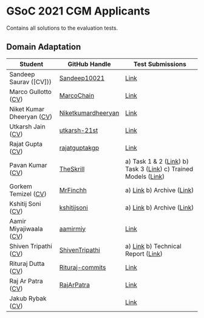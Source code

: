# GSoC 2021 CGM Applicants
Contains all solutions to the evaluation tests.

## Domain Adaptation

| Student                 | GitHub Handle                                               | Test Submissions                                                           | 
| ----------------------- | ----------------------------------------------------------- | -------------------------------------------------------------------------- | 
| Sandeep Saurav ([CV]))| [Sandeep10021](https://github.com/Sandeep10021)             | [Link](https://github.com/Sandeep10021/ML4SCI_GSoC)| 
| Marco Gullotto ([CV](https://github.com/ML4SCI/GSoC_Solutions/blob/main/CGM/Archive/CV/marco_gullotto_cv.pdf))| [MarcoChain](https://github.com/MarcoChain)                 | [Link](https://github.com/MarcoChain/ML4-Dimensionality-Reduction)|
| Niket Kumar Dheeryan ([CV](https://github.com/ML4SCI/GSoC_Solutions/blob/main/CGM/Archive/CV/niket_kumar_dheeryan_cv.pdf))| [Niketkumardheeryan](https://github.com/Niketkumardheeryan) | [Link](https://github.com/Niketkumardheeryan/Dimensionality-Reduction-Evalution-Test)| 
| Utkarsh Jain ([CV](https://github.com/ML4SCI/GSoC_Solutions/blob/main/CGM/Archive/CV/utkarsh_jain_cv.pdf))| [utkarsh-21st](https://github.com/utkarsh-21st)             | [Link](https://github.com/utkarsh-21st/CGM_GSOC)|
| Rajat Gupta ([CV](https://github.com/ML4SCI/GSoC_Solutions/blob/main/CGM/Archive/CV/rajat_gupta_cv.pdf))| [rajatguptakgp](https://github.com/rajatguptakgp)           | [Link](https://github.com/rajatguptakgp/gsoc21_cgm)|
| Pavan Kumar ([CV](https://github.com/ML4SCI/GSoC_Solutions/blob/main/CGM/Archive/CV/pavan_kumar_cv.pdf))| [TheSkrill](https://www.github.com/TheSkrill)               | a) Task 1 & 2 ([Link](https://colab.research.google.com/drive/1PNTq1gEH1fa29EV_J2QqzXw28e_adqLN?usp=sharing))  b) Task 3 ([Link](https://colab.research.google.com/drive/14Gy5KkivFU77hkLy6wmZeYoXwR-Q7EpJ?usp=sharing))  c) Trained Models ([Link](https://drive.google.com/drive/folders/1CXBaQVIkam05qUsj7-EKyAJM3WHwRToJ?usp=sharing))|
| Gorkem Temizel ([CV](https://github.com/ML4SCI/GSoC_Solutions/blob/main/CGM/Archive/CV/gorkem_temizel_cv.pdf))| [MrFinchh](https://github.com/MrFinchh)                     | a) [Link](https://github.com/MrFinchh/GSoC-ML4SCI-Eval-Task) b) Archive ([Link](https://github.com/ML4SCI/GSoC_Solutions/tree/main/CGM/Archive/Submission_archives/Gorkem%20Temizel))| 
| Kshitij Soni ([CV](https://github.com/ML4SCI/GSoC_Solutions/blob/main/CGM/Archive/CV/kshitij_soni_cv.pdf))| [kshitijsoni](https://github.com/kshitijsoni)               | a) [Link](https://github.com/kshitijsoni/GSOC-21) b) Archive ([Link](https://github.com/ML4SCI/GSoC_Solutions/tree/main/CGM/Archive/Submission_archives/Kshitij%20Soni))|
| Aamir Miyajiwaala ([CV](https://github.com/ML4SCI/GSoC_Solutions/blob/main/CGM/Archive/CV/aamir_miyajiwala_cv.pdf))| [aamirmiy](https://github.com/aamirmiy)                     | [Link](https://github.com/aamirmiy/GSOC21)|
| Shiven Tripathi ([CV](https://github.com/ML4SCI/GSoC_Solutions/blob/main/CGM/Archive/CV/shiven_tripathi_cv.pdf))| [ShivenTripathi](https://github.com/ShivenTripathi)         | a) [Link](https://drive.google.com/drive/folders/1f8qW3uE-O-YoQHK0CWj9tfuEanH_JZZO?usp=gmail) b) Technical Report ([Link](https://github.com/ML4SCI/GSoC_Solutions/blob/main/CGM/Archive/Submission_archives/Shiven%20Tripathi/CGM_Technical_Report.pdf))|
| Rituraj Dutta ([CV](https://github.com/ML4SCI/GSoC_Solutions/blob/main/CGM/Archive/CV/rituraj_dutta_cv.pdf))| [Rituraj-commits](https://github.com/Rituraj-commits)       | [Link](https://drive.google.com/drive/folders/1eWTJNOteFCHg0m46uFGPt1Z_t6GZSibI?usp=sharing)|
| Raj Ar Patra ([CV](https://github.com/ML4SCI/GSoC_Solutions/blob/main/CGM/Archive/CV/raj_ar_patracv.pdf))| [RajArPatra](https://github.com/RajArPatra)              | [Link](https://github.com/RajArPatra/Dimentionality-Reduction)|
| Jakub Rybak ([CV]())| []()|[Link](https://drive.google.com/drive/folders/1dFOA40A7dcWP4JdvcAgK0Bpni4gsc8x-?usp=sharing)|
